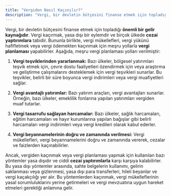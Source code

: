 ```yaml
---
title: "Vergiden Nasıl Kaçınılır?"
description: "Vergi, bir devletin bütçesini finanse etmek için topladığı önemli bir gelir kaynağıdır"
---
```


Vergi, bir devletin bütçesini finanse etmek için topladığı **önemli bir gelir kaynağıdır**. Vergi kaçırmak, yasa dışı bir eylemdir ve birçok ülkede **cezai yaptırımlara** tabidir. Bununla birlikte, vergi mükellefleri, vergi yükünü hafifletmek veya vergi ödemekten kaçınmak için meşru yollarla **vergi planlaması** yapabilirler. Aşağıda, meşru vergi planlaması yolları verilmiştir:

1. **Vergi teşviklerinden yararlanmak:** Bazı ülkeler, bölgesel yatırımları teşvik etmek için, çevre dostu faaliyetleri özendirmek için veya araştırma ve geliştirme çalışmalarını desteklemek için vergi teşvikleri sunarlar. Bu teşvikler, belirli bir süre boyunca vergi indirimleri veya vergi muafiyetleri sağlar.

2. **Vergi avantajlı yatırımlar:** Bazı yatırım araçları, vergi avantajları sunarlar. Örneğin, bazı ülkeler, emeklilik fonlarına yapılan yatırımları vergiden muaf tutarlar.

3. **Vergi tasarrufu sağlayan harcamalar:** Bazı ülkeler, sağlık harcamaları, eğitim harcamaları ve hayır kurumlarına yapılan bağışlar gibi belirli harcamaları vergi indirimleri veya vergi kredileri olarak kabul ederler.

4. **Vergi beyannamelerinin doğru ve zamanında verilmesi:** Vergi mükellefleri, vergi beyannamelerini doğru ve zamanında vererek, cezalar ve faizlerden kaçınabilirler.

Ancak, vergiden kaçınmak veya vergi planlaması yapmak için kullanılan bazı yöntemler yasa dışıdır ve ciddi **cezai yaptırımlarla** karşı karşıya kalabilirler. Bu yasa dışı yöntemler arasında, sahte belgelerin kullanımı, gelirin saklanması veya gizlenmesi, yasa dışı para transferleri, hileli beyanlar ve vergi kaçakçılığı yer alır. Bu yöntemlerden kaçınmak, vergi mükelleflerinin yasal sorumluluklarını yerine getirmeleri ve vergi mevzuatına uygun hareket etmeleri gerektiği anlamına gelir.
